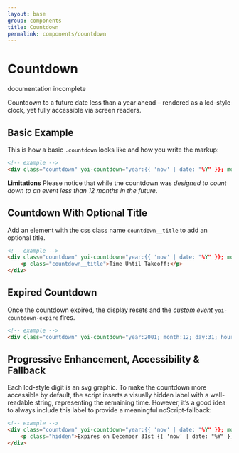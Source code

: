 ```yaml
---
layout: base
group: components
title: Countdown
permalink: components/countdown
---
```


# Countdown

<div class="m-t-4 m--pos-tr m--m-4 m--m-t-10">
    <span class="badge">documentation incomplete</span>
</div>

<p class="intro">Countdown to a future date less than a year ahead – rendered as a lcd-style clock, yet fully accessible via screen readers.</p>

## Basic Example

This is how a basic `.countdown` looks like and how you write the markup:

```html
<!-- example -->
<div class="countdown" yoi-countdown="year:{{ 'now' | date: "%Y" }}; month:12; day:31;"></div>
```

<p class="hint hint--negative"><b>Limitations</b> Please notice that while the countdown was <i>designed to count down to an event less than 12 months in the future</i>.</p>

## Countdown With Optional Title

Add an element with the css class name `countdown__title` to add an optional title.

```html
<!-- example -->
<div class="countdown" yoi-countdown="year:{{ 'now' | date: "%Y" }}; month:12; day:31; hour:15;">
    <p class="countdown__title">Time Until Takeoff:</p>
</div>
```

## Expired Countdown

Once the countdown expired, the display resets and the *custom event* `yoi-countdown-expire` fires.

```html
<!-- example -->
<div class="countdown" yoi-countdown="year:2001; month:12; day:31; hour:15;"></div>
```

## Progressive Enhancement, Accessibility & Fallback

Each lcd-style digit is an svg graphic. To make the countdown more accessible by default, the script inserts a visually hidden label with a well-readable string, representing the remaining time. However, it’s a good idea to always include this label to provide a meaningful noScript-fallback:

```html
<!-- example -->
<div class="countdown" yoi-countdown="year:{{ 'now' | date: "%Y" }}; month:12; day:31; hour:15;">
    <p class="hidden">Expires on December 31st {{ 'now' | date: "%Y" }} at 15:00 GMT+0002.</p>
</div>
```
